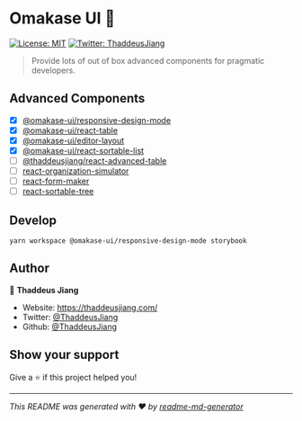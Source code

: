 # Omakase UI 👋
[![License: MIT](https://img.shields.io/badge/License-MIT-yellow.svg)](#)
[![Twitter: ThaddeusJiang](https://img.shields.io/twitter/follow/ThaddeusJiang.svg?style=social)](https://twitter.com/ThaddeusJiang)

> Provide lots of out of box advanced components for pragmatic developers.

## Advanced Components

- [x] [@omakase-ui/responsive-design-mode](./packages/responsive-design-mode/README.md)
- [x] [@omakase-ui/react-table](./packages/react-table/README.md)
- [x] [@omakase-ui/editor-layout](./packages/editor-layout/README.md)
- [x] [@omakase-ui/react-sortable-list](./packages/react-sortable-list/README.md)
- [ ] [@thaddeusjiang/react-advanced-table](https://github.com/ThaddeusJiang/react-advanced-table)
- [ ] [react-organization-simulator]()
- [ ] [react-form-maker]()
- [ ] [react-sortable-tree]()

## Develop

```
yarn workspace @omakase-ui/responsive-design-mode storybook
```

## Author

👤 **Thaddeus Jiang**

* Website: https://thaddeusjiang.com/
* Twitter: [@ThaddeusJiang](https://twitter.com/ThaddeusJiang)
* Github: [@ThaddeusJiang](https://github.com/ThaddeusJiang)

## Show your support

Give a ⭐️ if this project helped you!

***
_This README was generated with ❤️ by [readme-md-generator](https://github.com/kefranabg/readme-md-generator)_